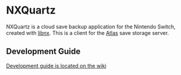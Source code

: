 # NXQuartz
NXQuartz is a cloud save backup application for the Nintendo Switch, created with [libnx](https://github.com/switchbrew/libnx). This is a client for the [Atlas](https://github.com/NXQuartz/atlas) save storage server.

## Development Guide
[Development guide is located on the wiki](https://github.com/NXQuartz/nxquartz/wiki/How-to-set-up-a-development-environment)